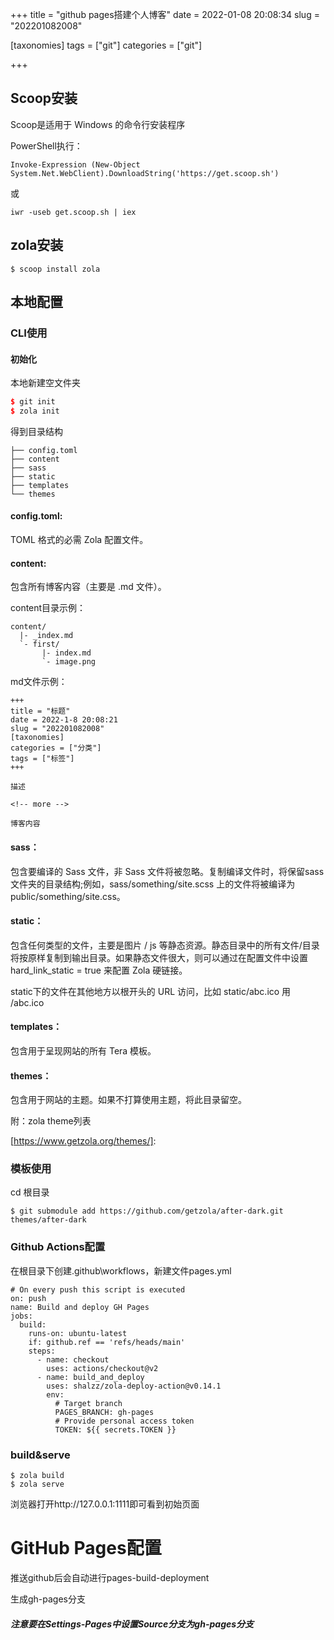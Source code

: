 +++
title = "github pages搭建个人博客"
date = 2022-01-08 20:08:34
slug = "202201082008"

[taxonomies]
tags = ["git"]
categories = ["git"]

+++

<!-- more -->

## Scoop安装

Scoop是适用于 Windows 的命令行安装程序

PowerShell执行：

```
Invoke-Expression (New-Object System.Net.WebClient).DownloadString('https://get.scoop.sh')
```

或

```
iwr -useb get.scoop.sh | iex
```



## zola安装

```
$ scoop install zola
```



## 本地配置

### CLI使用

#### 初始化

本地新建空文件夹

```cpp
$ git init
$ zola init
```

得到目录结构

```
├── config.toml
├── content
├── sass
├── static
├── templates
└── themes
```

#### config.toml:

TOML 格式的必需 Zola 配置文件。

#### content:

包含所有博客内容（主要是 .md 文件）。

content目录示例：

```
content/
  |- _index.md
  `- first/
       |- index.md
       `- image.png
```

md文件示例：

```
+++
title = "标题"
date = 2022-1-8 20:08:21
slug = "202201082008"
[taxonomies]
categories = ["分类"]
tags = ["标签"]
+++

描述

<!-- more -->

博客内容
```

#### sass：

包含要编译的 Sass 文件，非 Sass 文件将被忽略。复制编译文件时，将保留sass文件夹的目录结构;例如，sass/something/site.scss 上的文件将被编译为 public/something/site.css。

#### static：

包含任何类型的文件，主要是图片 / js 等静态资源。静态目录中的所有文件/目录将按原样复制到输出目录。如果静态文件很大，则可以通过在配置文件中设置 hard_link_static = true 来配置 Zola 硬链接。

static下的文件在其他地方以根开头的 URL 访问，比如 static/abc.ico 用 /abc.ico

#### templates：

包含用于呈现网站的所有 Tera 模板。

#### themes：

包含用于网站的主题。如果不打算使用主题，将此目录留空。

附：zola theme列表

[https://www.getzola.org/themes/]: 

### 模板使用

cd 根目录

```
$ git submodule add https://github.com/getzola/after-dark.git themes/after-dark
```

### Github Actions配置

在根目录下创建.github\workflows，新建文件pages.yml

```
# On every push this script is executed
on: push
name: Build and deploy GH Pages
jobs:
  build:
    runs-on: ubuntu-latest
    if: github.ref == 'refs/heads/main'
    steps:
      - name: checkout
        uses: actions/checkout@v2
      - name: build_and_deploy
        uses: shalzz/zola-deploy-action@v0.14.1
        env:
          # Target branch
          PAGES_BRANCH: gh-pages
          # Provide personal access token
          TOKEN: ${{ secrets.TOKEN }}
```

### build&serve

```
$ zola build
$ zola serve
```

浏览器打开http://127.0.0.1:1111即可看到初始页面



# GitHub Pages配置

推送github后会自动进行pages-build-deployment

生成gh-pages分支

##### 注意要在Settings-Pages中设置Source分支为gh-pages分支
